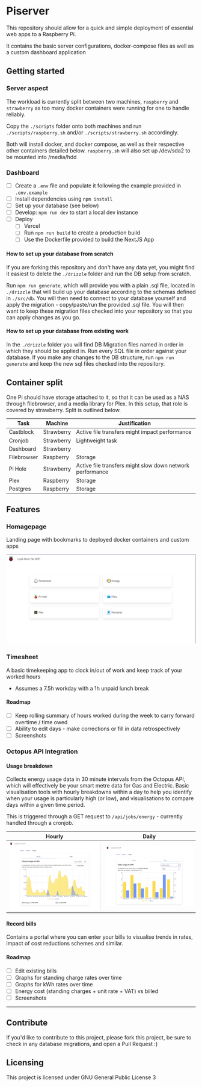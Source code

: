 # Piserver

This repository should allow for a quick and simple deployment of essential web apps to a Raspberry Pi.

It contains the basic server configurations, docker-compose files as well as a custom dashboard application

## Getting started

### Server aspect

The workload is currently split between two machines, `raspberry` and `strawberry` as too many docker containers were running for one to handle reliably.

Copy the `./scripts` folder onto both machines and run `./scripts/raspberry.sh` and/or `./scripts/strawberry.sh` accordingly.

Both will install docker, and docker compose, as well as their respective other containers detailed below. `raspberry.sh` will also set up /dev/sda2 to be mounted into /media/hdd

### Dashboard

- [ ] Create a `.env` file and populate it following the example provided in `.env.example`
- [ ] Install dependencies using `npm install`
- [ ] Set up your database (see below)
- [ ] Develop: `npm run dev` to start a local dev instance
- [ ] Deploy
  - [ ] Vercel
  - [ ] Run `npm run build` to create a production build
  - [ ] Use the Dockerfile provided to build the NextJS App

#### How to set up your database from scratch

If you are forking this repository and don't have any data yet, you might find it easiest to delete the `./drizzle` folder and run the DB setup from scratch.

Run `npm run generate`, which will provide you with a plain .sql file, located in `./drizzle` that will build up your database according to the schemas defined in `./src/db`. You will then need to connect to your database yourself and apply the migration - copy/paste/run the provided .sql file. You will then want to keep these migration files checked into your repository so that you can apply changes as you go.

#### How to set up your database from existing work

In the `./drizzle` folder you will find DB Migration files named in order in which they should be applied in. Run every SQL file in order against your database. If you make any changes to the DB structure, run `npm run generate` and keep the new sql files checked into the repository.

## Container split

One Pi should have storage attached to it, so that it can be used as a NAS through filebrowser, and a media library for Plex. In this setup, that role is covered by strawberry. Split is outlined below.

| Task        | Machine    | Justification                                             |
| ----------- | ---------- | --------------------------------------------------------- |
| Castblock   | Strawberry | Active file transfers might impact performance            |
| Cronjob     | Strawberry | Lightweight task                                          |
| Dashboard   | Strawberry |                                                           |
| Filebrowser | Raspberry  | Storage                                                   |
| Pi Hole     | Strawberry | Active file transfers might slow down network performance |
| Plex        | Raspberry  | Storage                                                   |
| Postgres    | Raspberry  | Storage                                                   |

## Features

### Homagepage

Landing page with bookmarks to deployed docker containers and custom apps

![Homepage](./.github/screenshots/homepage.jpg)

### Timesheet

A basic timekeeping app to clock in/out of work and keep track of your worked hours

- Assumes a 7.5h workday with a 1h unpaid lunch break

#### Roadmap

- [ ] Keep rolling summary of hours worked during the week to carry forward overtime / time owed
- [ ] Ability to edit days - make corrections or fill in data retrospectively
- [ ] Screenshots

### Octopus API Integration

#### Usage breakdown

Collects energy usage data in 30 minute intervals from the Octopus API, which will effectively be your smart metre data for Gas and Electric. Basic visualisation tools with hourly breakdowns within a day to help you identify when your usage is particularly high (or low), and visualisations to compare days within a given time period.

This is triggered through a GET request to `/api/jobs/energy` - currently handled through a cronjob.

| Hourly                                             | Daily                                            |
| -------------------------------------------------- | ------------------------------------------------ |
| ![Hourly](./.github/screenshots/energy-hourly.jpg) | ![Daily](./.github/screenshots/energy-daily.jpg) |

#### Record bills

Contains a portal where you can enter your bills to visualise trends in rates, impact of cost reductions schemes and similar.

#### Roadmap

- [ ] Edit existing bills
- [ ] Graphs for standing charge rates over time
- [ ] Graphs for kWh rates over time
- [ ] Energy cost (standing charges + unit rate + VAT) vs billed
- [ ] Screenshots

---

## Contribute

If you'd like to contribute to this project, please fork this project, be sure to check in any database migrations, and open a Pull Request :)

## Licensing

This project is licensed under GNU General Public License 3
